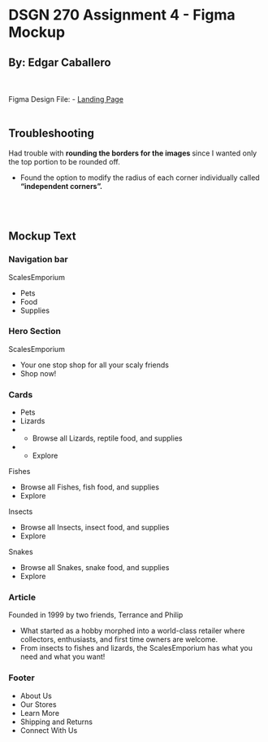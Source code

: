 # DSGN 270 Assignment 4 - Figma Mockup
## By: Edgar Caballero

<br>
<br>
Figma Design File:
 - <a href="https://www.figma.com/file/JkcVjyVa9kJhbQEYlNAnpm/dsgn-270-a4?node-id=8%3A2" target="_blank"> Landing Page </a>
<br>
<br>

## Troubleshooting
Had trouble with <strong> rounding the borders for the images </strong> since I wanted only the top portion to be rounded off. 
 - Found the option to modify the radius of each corner individually called <strong> “independent corners”. </strong>

<br>
<br>

## Mockup Text
### Navigation bar
ScalesEmporium
 - Pets
 - Food
 - Supplies

### Hero Section
ScalesEmporium
 - Your one stop shop for all your scaly friends
 - Shop now!


### Cards
 -  Pets
 - Lizards
-  - Browse all Lizards, reptile food, and supplies
-  - Explore

Fishes
 - Browse all Fishes, fish food, and supplies
 - Explore

Insects
 - Browse all Insects, insect food, and supplies
 - Explore

Snakes
 - Browse all Snakes, snake food, and supplies
 - Explore

### Article
Founded in 1999 by two friends, Terrance and Philip
 - What started as a hobby morphed into a world-class retailer where  collectors, enthusiasts, and first time owners are welcome.
 - From insects to fishes and lizards, the ScalesEmporium has what you need and what you want!

### Footer
 - About Us
 - Our Stores
 - Learn More
- Shipping and Returns
- Connect With Us
<br>
<br>



